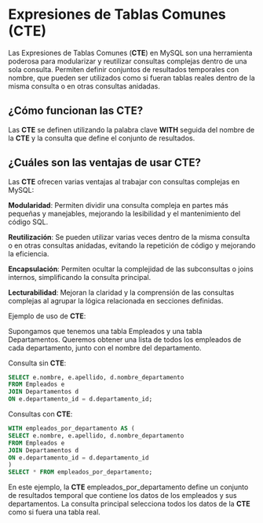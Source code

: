 # Expresiones de Tablas Comunes (CTE)

Las Expresiones de Tablas Comunes (**CTE**) en MySQL son una herramienta poderosa para modularizar y reutilizar consultas complejas dentro de una sola consulta. Permiten definir conjuntos de resultados temporales con nombre, que pueden ser utilizados como si fueran tablas reales dentro de la misma consulta o en otras consultas anidadas.

## ¿Cómo funcionan las **CTE**?

Las **CTE** se definen utilizando la palabra clave **WITH** seguida del nombre de la **CTE** y la consulta que
define el conjunto de resultados.

## ¿Cuáles son las ventajas de usar **CTE**?

Las **CTE** ofrecen varias ventajas al trabajar con consultas complejas en MySQL:

**Modularidad**: Permiten dividir una consulta compleja en partes más pequeñas y manejables, mejorando la lesibilidad y el mantenimiento del código SQL.

**Reutilización**: Se pueden utilizar varias veces dentro de la misma consulta o en otras consultas anidadas, evitando la repetición de código y mejorando la eficiencia.

**Encapsulación**: Permiten ocultar la complejidad de las subconsultas o joins internos, simplificando la consulta principal.

**Lecturabilidad**: Mejoran la claridad y la comprensión de las consultas complejas al agrupar la lógica relacionada en secciones definidas.

Ejemplo de uso de **CTE**:

Supongamos que tenemos una tabla Empleados y una tabla Departamentos. Queremos obtener una lista de todos los empleados de cada departamento, junto con el nombre del departamento.

Consulta sin **CTE**:
```SQL
SELECT e.nombre, e.apellido, d.nombre_departamento
FROM Empleados e
JOIN Departamentos d
ON e.departamento_id = d.departamento_id;
```

Consultas con **CTE**:

```SQL
WITH empleados_por_departamento AS (
SELECT e.nombre, e.apellido, d.nombre_departamento
FROM Empleados e
JOIN Departamentos d
ON e.departamento_id = d.departamento_id
)
SELECT * FROM empleados_por_departamento;
```

En este ejemplo, la **CTE** empleados_por_departamento define un conjunto de resultados temporal que contiene los datos de los empleados y sus departamentos. La consulta principal selecciona todos los datos de la **CTE** como si fuera una tabla real.